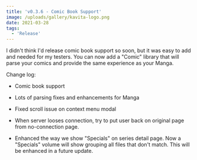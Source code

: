 ```yaml
---
title: 'v0.3.6 - Comic Book Support'
image: /uploads/gallery/kavita-logo.png
date: 2021-03-28
tags:
  - 'Release'
---
```


I didn't think I'd release comic book support so soon, but it was easy to add and needed for my testers. You can now add a "Comic" library that will parse your comics and provide the same experience as your Manga.



Change log:

- Comic book support

- Lots of parsing fixes and enhancements for Manga

- Fixed scroll issue on context menu modal

- When server looses connection, try to put user back on original page from no-connection page.

- Enhanced the way we show "Specials" on series detail page. Now a "Specials" volume will show grouping all files that don't match. This will be enhanced in a future update. 